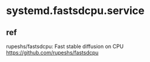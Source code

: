 # systemd.fastsdcpu.service

## ref
rupeshs/fastsdcpu: Fast stable diffusion on CPU https://github.com/rupeshs/fastsdcpu
